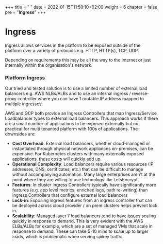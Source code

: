 +++
title = " "
date = 2022-01-15T11:50:10+02:00
weight = 6
chapter = false
pre = "<b>Ingress</b>"
+++

# Ingress

Ingress allows services in the platform to be exposed outside of the platform over a variety of protocols e.g. HTTP, HTTP(s), TCP, UDP. 

Depending on requirements this may be all the way to the Internet or just internally within the organisation's network.

### Platform Ingress

Our tried and tested solution is to use a limited number of external load balancers e.g. AWS NLBs/ALBs and to use an internal ingress / reverse-proxy controller where you can have 1 routable IP address mapped to multiple ingresses.

AWS and GCP both provide an Ingress Controllers that map Ingress/Service Loadbalancer types to external load balancers. This approach works if there are a small number of applications to be exposed externally but not practical for multi tenanted platform with 100s of applications. The downsides are:

* **Cost Overhead**: External load balancers, whether cloud-managed or instantiated through physical network appliances on-premises, can be expensive. For Kubernetes clusters with many externally exposed applications, these costs will quickly add up. 
* **Operational Complexity**: Load balancers require various resources (IP addresses, DNS, certificates, etc.) that can be difficult to manage without accompanying automation. Many large enterprises aren’t at the point where they are willing to use technology like LetsEncrypt. 
* **Features**: In cluster Ingress Controllers typically have significantly more features (e.g. app level metrics, enriched logs, path re-writing) than Ingress Controllers that configure external load balancers 
* **Lock-in**: Exposing ingress features from an ingress controller that can be deployed across cloud provider / on prem clusters helps prevent lock in. 
* **Scalability**: Managed layer 7 load balancers tend to have issues scaling quickly in response to demand. This is very evident with the AWS ELBs/ALBs for example, which are a set of managed VMs that scale in response to demand. These can take 5-10 mins to scale up to larger loads, which is problematic when serving spikey traffic.



